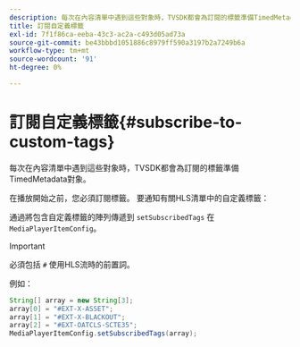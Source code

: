 ```yaml
---
description: 每次在內容清單中遇到這些對象時，TVSDK都會為訂閱的標籤準備TimedMetadata對象。
title: 訂閱自定義標籤
exl-id: 7f1f86ca-eeba-43c3-ac2a-c493d05ad73a
source-git-commit: be43bbbd1051886c8979ff590a3197b2a7249b6a
workflow-type: tm+mt
source-wordcount: '91'
ht-degree: 0%

---
```


# 訂閱自定義標籤{#subscribe-to-custom-tags}

每次在內容清單中遇到這些對象時，TVSDK都會為訂閱的標籤準備TimedMetadata對象。

在播放開始之前，您必須訂閱標籤。
要通知有關HLS清單中的自定義標籤：

通過將包含自定義標籤的陣列傳遞到 `setSubscribedTags` 在 `MediaPlayerItemConfig`。

>[!IMPORTANT]
>
>必須包括 `#` 使用HLS流時的前置詞。

例如：

```java
String[] array = new String[3]; 
array[0] = "#EXT-X-ASSET"; 
array[1] = "#EXT-X-BLACKOUT"; 
array[2] = "#EXT-OATCLS-SCTE35"; 
MediaPlayerItemConfig.setSubscribedTags(array);
```
